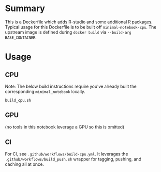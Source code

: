 # Summary

This is a Dockerfile which adds R-studio and some additional R packages.  Typical usage for this Dockerfile is to be built off `minimal-notebook-cpu`.  The upstream image is defined during `docker build` via `--build-arg BASE_CONTAINER`.

# Usage

## CPU

Note: The below build instructions require you've already built the corresponding `minimal_notebook` locally.

```
build_cpu.sh
```

## GPU

(no tools in this notebook leverage a GPU so this is omitted)

## CI

For CI, see `.github/workflows/build-cpu.yml`.  It leverages the `.github/workflows/build_push.sh` wrapper for tagging, pushing, and caching all at once. 
